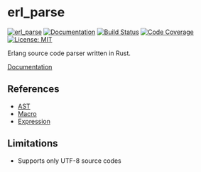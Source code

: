 erl_parse
=========

[![erl_parse](http://meritbadge.herokuapp.com/erl_parse)](https://crates.io/crates/erl_parse)
[![Documentation](https://docs.rs/erl_parse/badge.svg)](https://docs.rs/erl_parse)
[![Build Status](https://travis-ci.org/sile/erl_parse.svg?branch=master)](https://travis-ci.org/sile/erl_parse)
[![Code Coverage](https://codecov.io/gh/sile/erl_parse/branch/master/graph/badge.svg)](https://codecov.io/gh/sile/erl_parse/branch/master)
[![License: MIT](https://img.shields.io/badge/license-MIT-blue.svg)](LICENSE)

Erlang source code parser written in Rust.

[Documentation](https://docs.rs/erl_parse)

References
----------

- [AST](http://erlang.org/doc/apps/erts/absform.html)
- [Macro](http://erlang.org/doc/reference_manual/macros.html)
- [Expression](
http://erlang.org/doc/reference_manual/expressions.html)

Limitations
-----------

- Supports only UTF-8 source codes
